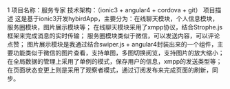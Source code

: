 1 项目名称：服务专家
技术架构：（ionic3 + angular4 + cordova + git）
项目描述
这是基于ionic3开发hybirdApp，主要分为：在线聊天模块，个人信息模块，服务圈模块，图片展示模块等；
在线聊天模块采用了xmpp协议，结合Strophe.js框架来完成消息的实时传输；
服务圈模块类似于微信，可以发送内容，可以评论点赞；
图片展示模块是我通过结合swiper.js + angular4封装出来的一个组件，主要功能类似于微信的图片查看，支持单图，多图切换阅览，支持图片的放大缩小；
在全局数据的管理上采用了单例的模式，保存用户的信息，xmpp的发送类型等；
在页面状态变更上则是采用了观察者模式，通过订阅发布来完成页面的刷新，同步。
